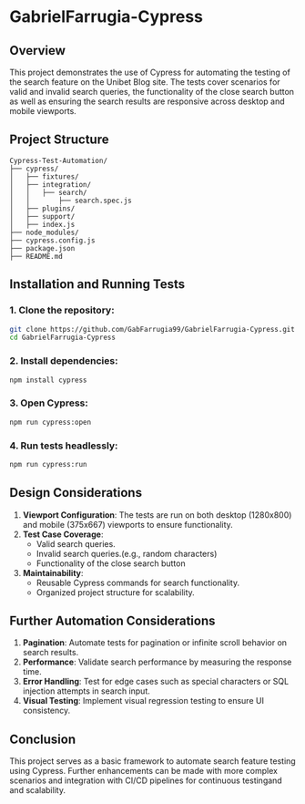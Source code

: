 
# GabrielFarrugia-Cypress

## Overview
This project demonstrates the use of Cypress for automating the testing of the search feature on the Unibet Blog site. The tests cover scenarios for valid and invalid search queries, the functionality of the close search button as well as ensuring the search results are responsive across desktop and mobile viewports.

## Project Structure
```
Cypress-Test-Automation/
├── cypress/
│   ├── fixtures/
│   ├── integration/
│   │   ├── search/
│   │       ├── search.spec.js
│   ├── plugins/
│   ├── support/
│   ├── index.js
├── node_modules/
├── cypress.config.js
├── package.json
├── README.md
```

## Installation and Running Tests

### 1. Clone the repository:
```bash
git clone https://github.com/GabFarrugia99/GabrielFarrugia-Cypress.git
cd GabrielFarrugia-Cypress
```

### 2. Install dependencies:
```bash
npm install cypress
```

### 3. Open Cypress:
```bash
npm run cypress:open
```

### 4. Run tests headlessly:
```bash
npm run cypress:run
```

## Design Considerations
1. **Viewport Configuration**: The tests are run on both desktop (1280x800) and mobile (375x667) viewports to ensure functionality.
2. **Test Case Coverage**: 
   - Valid search queries.
   - Invalid search queries.(e.g., random characters)
   - Functionality of the close search button
3. **Maintainability**: 
   - Reusable Cypress commands for search functionality.
   - Organized project structure for scalability.

## Further Automation Considerations
1. **Pagination**: Automate tests for pagination or infinite scroll behavior on search results.
2. **Performance**: Validate search performance by measuring the response time.
3. **Error Handling**: Test for edge cases such as special characters or SQL injection attempts in search input.
4. **Visual Testing**: Implement visual regression testing to ensure UI consistency.

## Conclusion
This project serves as a basic framework to automate search feature testing using Cypress. Further enhancements can be made with more complex scenarios and integration with CI/CD pipelines for continuous testingand and scalability.
